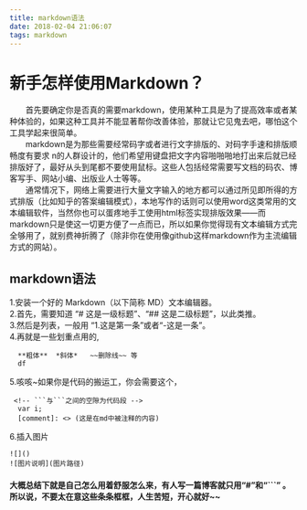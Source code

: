 ```yaml
---
title: markdown语法
date: 2018-02-04 21:06:07
tags: markdown
---
```

# 新手怎样使用Markdown？
&emsp;&emsp;首先要确定你是否真的需要markdown，使用某种工具是为了提高效率或者某种体验的，如果这种工具并不能显著帮你改善体验，那就让它见鬼去吧，哪怕这个工具学起来很简单。    
&emsp;&emsp;markdown是为那些需要经常码字或者进行文字排版的、对码字手速和排版顺畅度有要求 n的人群设计的，他们希望用键盘把文字内容啪啪啪地打出来后就已经排版好了，最好从头到尾都不要使用鼠标。这些人包括经常需要写文档的码农、博客写手、网站小编、出版业人士等等。     
&emsp;&emsp;通常情况下，网络上需要进行大量文字输入的地方都可以通过所见即所得的方式排版（比如知乎的答案编辑模式），本地写作的话则可以使用word这类常用的文本编辑软件，当然你也可以蛋疼地手工使用html标签实现排版效果——而markdown只是使这一切更方便了一点而已，所以如果你觉得现有文本编辑方式完全够用了，就别费神折腾了（除非你在使用像github这样markdown作为主流编辑方式的网站）。
## markdown语法
1.安装一个好的 Markdown（以下简称 MD）文本编辑器。    
2.首先，需要知道 “# 这是一级标题”、“## 这是二级标题”，以此类推。    
3.然后是列表，一般用 “1.这是第一条”或者“-这是一条”。    
4.再就是一些划重点用的,    

```
  **粗体**  *斜体*   ~~删除线~~ 等 
  df    
```

5.咳咳~如果你是代码的搬运工，你会需要这个，     

```
 <!-- ```与```之间的空隙为代码段 -->
  var i;
  [comment]: <> (这是在md中被注释的内容)
```

6.插入图片

```
![]()
![图片说明](图片路径)
```



#### 大概总结下就是自己怎么用着舒服怎么来，有人写一篇博客就只用“#”和“```” 。所以说，不要太在意这些条条框框，人生苦短，开心就好~~  

[comment]: &lt;> "这是注释"




